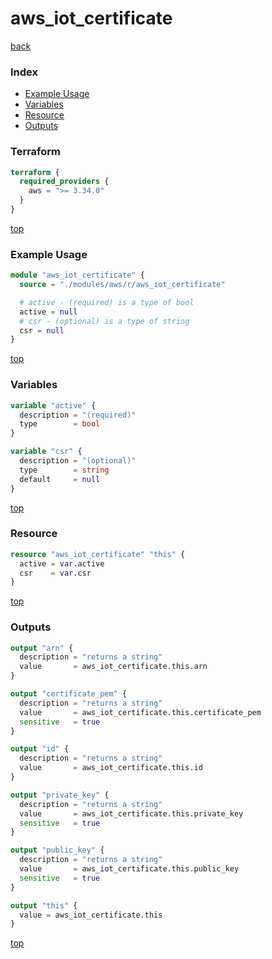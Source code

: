 # aws_iot_certificate

[back](../aws.md)

### Index

- [Example Usage](#example-usage)
- [Variables](#variables)
- [Resource](#resource)
- [Outputs](#outputs)

### Terraform

```terraform
terraform {
  required_providers {
    aws = ">= 3.34.0"
  }
}
```

[top](#index)

### Example Usage

```terraform
module "aws_iot_certificate" {
  source = "./modules/aws/r/aws_iot_certificate"

  # active - (required) is a type of bool
  active = null
  # csr - (optional) is a type of string
  csr = null
}
```

[top](#index)

### Variables

```terraform
variable "active" {
  description = "(required)"
  type        = bool
}

variable "csr" {
  description = "(optional)"
  type        = string
  default     = null
}
```

[top](#index)

### Resource

```terraform
resource "aws_iot_certificate" "this" {
  active = var.active
  csr    = var.csr
}
```

[top](#index)

### Outputs

```terraform
output "arn" {
  description = "returns a string"
  value       = aws_iot_certificate.this.arn
}

output "certificate_pem" {
  description = "returns a string"
  value       = aws_iot_certificate.this.certificate_pem
  sensitive   = true
}

output "id" {
  description = "returns a string"
  value       = aws_iot_certificate.this.id
}

output "private_key" {
  description = "returns a string"
  value       = aws_iot_certificate.this.private_key
  sensitive   = true
}

output "public_key" {
  description = "returns a string"
  value       = aws_iot_certificate.this.public_key
  sensitive   = true
}

output "this" {
  value = aws_iot_certificate.this
}
```

[top](#index)